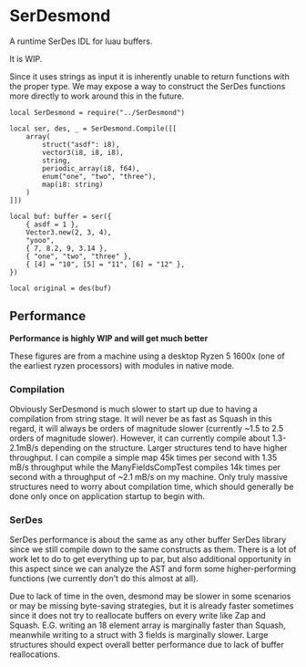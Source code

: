 # SerDesmond

A runtime SerDes IDL for luau buffers.

It is WIP.

Since it uses strings as input it is inherently unable to return functions with the proper type. We may expose a way to construct the SerDes functions more directly to work around this in the future.

```luau
local SerDesmond = require("../SerDesmond")

local ser, des, _ = SerDesmond.Compile([[
	array(
		struct("asdf": i8),
		vector3(i8, i8, i8),
		string,
		periodic_array(i8, f64),
		enum("one", "two", "three"),
		map(i8: string)
	)
]])

local buf: buffer = ser({
	{ asdf = 1 },
	Vector3.new(2, 3, 4),
	"yooo",
	{ 7, 8.2, 9, 3.14 },
	{ "one", "two", "three" },
	{ [4] = "10", [5] = "11", [6] = "12" },
})

local original = des(buf)
```

## Performance

**Performance is highly WIP and will get much better**

These figures are from a machine using a desktop Ryzen 5 1600x (one of the earliest ryzen processors) with modules in native mode.

### Compilation
Obviously SerDesmond is much slower to start up due to having a compilation from string stage. It will never be as fast as Squash in this regard, it will always be orders of magnitude slower (currently ~1.5 to 2.5 orders of magnitude slower). However, it can currently compile about 1.3-2.1mB/s depending on the structure. Larger structures tend to have higher throughput. I can compile a simple map 45k times per second with 1.35 mB/s throughput while the ManyFieldsCompTest compiles 14k times per second with a throughput of ~2.1 mB/s on my machine. Only truly massive structures need to worry about compilation time, which should generally be done only once on application startup to begin with.

### SerDes

SerDes performance is about the same as any other buffer SerDes library since we still compile down to the same constructs as them. There is a lot of work let to do to get everything up to par, but also additional opportunity in this aspect since we can analyze the AST and form some higher-performing functions (we currently don't do this almost at all).

Due to lack of time in the oven, desmond may be slower in some scenarios or may be missing byte-saving strategies, but it is already faster sometimes since it does not try to reallocate buffers on every write like Zap and Squash. E.G. writing an 18 element array is marginally faster than Squash, meanwhile writing to a struct with 3 fields is marginally slower. Large structures should expect overall better performance due to lack of buffer reallocations.